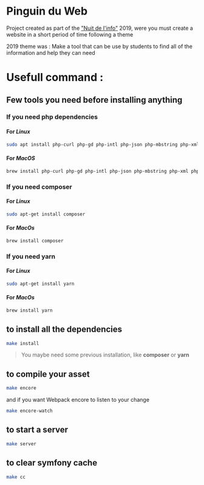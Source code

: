 # Pinguin du Web

Project created as part of the ["Nuit de l'info"](https://www.nuitdelinfo.com) 2019, were you must create a website in a short period of time following a theme

2019 theme was : Make a tool that can be use by students to find all of the information and help they can need

# Usefull command : 

## Few tools you need before installing anything

### If you need **php** dependencies

#### For *Linux*

```bash
sudo apt install php-curl php-gd php-intl php-json php-mbstring php-xml php-zip
```
#### For *MacOS*

```bash
brew install php-curl php-gd php-intl php-json php-mbstring php-xml php-zip
```

### If you need **composer**

#### For *Linux*

```bash
sudo apt-get install composer
```

#### For *MacOs*

```bash
brew install composer
```

### If you need **yarn**

#### For *Linux*

```bash
sudo apt-get install yarn
```

#### For *MacOs*

```bash
brew install yarn
```

## to install all the dependencies

```bash
make install
```

> You maybe need some previous installation, like **composer** or **yarn**

## to compile your asset 

```bash
make encore
```

and if you want Webpack encore to listen to your change

```bash
make encore-watch
```

## to start a server

```bash
make server
```

## to clear symfony cache

```bash
make cc
```
